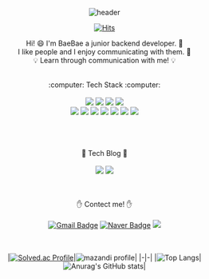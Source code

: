 <div align=center>

![header](https://capsule-render.vercel.app/api?type=waving&height=300&text=WELCOME!&desc=my%20github)

[![Hits](https://hits.seeyoufarm.com/api/count/incr/badge.svg?url=https%3A%2F%2Fgithub.com%2FSeoYeonBae&count_bg=%23FFC1E7&title_bg=%23555555&icon=github.svg&icon_color=%23FFFFFF&title=hits&edge_flat=false)](https://hits.seeyoufarm.com)


Hi! :smile: I'm BaeBae a junior backend developer. :seedling: <br/>
I like people and I enjoy communicating with them. :heartbeat: <br/>
:bulb: Learn through communication with me! :bulb:

<br/>
:computer: Tech Stack :computer: <br/><br/>
<img src="https://img.shields.io/badge/Vue.js-4FC08D?style=flat-square&logo=Vue.js&logoColor=white"/>
<img src="https://img.shields.io/badge/HTML5-E34F26?style=flat-square&logo=HTML5&logoColor=white"/>
<img src="https://img.shields.io/badge/CSS3-1572B6?style=flat-square&logo=CSS3&logoColor=white"/>
<img src="https://img.shields.io/badge/JavaScript-F7DF1E?style=flat-square&logo=JavaScript&logoColor=white"/><br/>
<img src="https://img.shields.io/badge/Spring-6DB33F?style=flat-square&logo=Spring&logoColor=white"/>
<img src="https://img.shields.io/badge/Spring Boot-6DB33F?style=flat-square&logo=Spring Boot&logoColor=white"/>
<img src="https://img.shields.io/badge/MySQL-4479A1?style=flat-square&logo=MySQL&logoColor=white"/>
<img src="https://img.shields.io/badge/MakerBot-FF1E0D?style=flat-square&logo=MakerBot&logoColor=white"/>
<img src="https://img.shields.io/badge/Java-007396?style=flat-square&logo=Java&logoColor=white"/>
<img src="https://img.shields.io/badge/C-A8B9CC?style=flat-square&logo=C&logoColor=white"/>
<img src="https://img.shields.io/badge/Python-3776AB?style=flat-square&logo=Python&logoColor=white"/>

<br/><br/>  
:newspaper: Tech Blog :newspaper:<br/><br/>
<a href="https://velog.io/@baebae" target="_blank"><img src="https://img.shields.io/badge/velog-20C997?style=flat-square&logo=Velog&logoColor=white"/></a>
<a href="https://www.notion.so/Developer-BaeBae-97fc2a5c0ae243cab4d47789ed3b7e3d" target="_blank"><img src="https://img.shields.io/badge/Notion-000000?style=flat-square&logo=Notion&logoColor=white"/></a>
  
<br/><br/>
:hand: Contect me! :hand:<br/><br/>
[![Gmail Badge](https://img.shields.io/badge/Gmail-d14836?style=flat-square&logo=Gmail&logoColor=white&link=mailto:megd78988@gmail.com)](mailto:megd78988@gmail.com)
[![Naver Badge](https://img.shields.io/badge/Naver-03C75A?style=flat-square&logo=Naver&logoColor=white&link=mailto:tjdus2033@naver.com)](mailto:tjdus2033@naver.com)
<a href="https://www.instagram.com/your_bae.bae/" target="_blank"><img src="https://img.shields.io/badge/Instagram-E4405F?style=flat-square&logo=Instagram&logoColor=white"/></a>

<br/><br/>
|[![Solved.ac Profile](http://mazassumnida.wtf/api/v2/generate_badge?boj=tjdus2033)](https://solved.ac/tjdus2033/)|![mazandi profile](http://mazandi.herokuapp.com/api?handle=tjdus2033&theme=warm)|
|-|-|
|![Top Langs](https://github-readme-stats.vercel.app/api/top-langs/?username=SeoYeonBae&layout=compact&theme=radical)|![Anurag's GitHub stats](https://github-readme-stats.vercel.app/api?username=SeoYeonBae&show_icons=true&theme=radical)|

</div>
